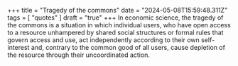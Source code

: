 +++ 
  title = "Tragedy of the commons"
  date = "2024-05-08T15:59:48.311Z"
  tags = [ "quotes" ]
  draft = "true"
+++
In economic science, the tragedy of the commons is a situation in which individual users, who have open access to a resource unhampered by shared social structures or formal rules that govern access and use, act independently according to their own self-interest and, contrary to the common good of all users, cause depletion of the resource through their uncoordinated action.
  

